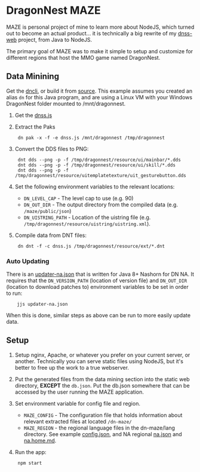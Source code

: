 # DragonNest MAZE
MAZE is personal project of mine to learn more about NodeJS, which turned out to become an actual product... it is technically a big rewrite of my [dnss-web](https://github.com/ben-lei/dnss-web) project, from Java to NodeJS. 

The primary goal of MAZE was to make it simple to setup and customize for different regions that host the MMO game named DragonNest.

## Data Minining
Get the [dncli](https://github.com/ben-lei/dncli/releases/download/dncli-1.0/dncli-1.0.jar), or build it from [source](https://github.com/ben-lei/dncli). This example assumes you created an alias `dn` for this Java program, and are using a Linux VM with your Windows DragonNest folder mounted to /mnt/dragonnest.

1. Get the [dnss.js](https://raw.githubusercontent.com/ben-lei/dncli/master/dnss.js)
2. Extract the Paks

        dn pak -x -f -e dnss.js /mnt/dragonnest /tmp/dragonnest

3. Convert the DDS files to PNG:
    
        dnt dds --png -p -f /tmp/dragonnest/resource/ui/mainbar/*.dds
        dnt dds --png -p -f /tmp/dragonnest/resource/ui/skill/*.dds
        dnt dds --png -p -f /tmp/dragonnest/resource/uitemplatetexture/uit_gesturebutton.dds

4. Set the following environment variables to the relevant locations:
    - `DN_LEVEL_CAP` - The level cap to use (e.g. 90)
    - `DN_OUT_DIR` - The output directory from the compiled data (e.g. `/maze/public/json`)
    - `DN_UISTRING_PATH` - Location of the uistring file (e.g. `/tmp/dragonnest/resource/uistring/uistring.xml`).
    
5. Compile data from DNT files:
    
        dn dnt -f -c dnss.js /tmp/dragonnest/resource/ext/*.dnt

### Auto Updating
There is an [updater-na.json](https://raw.githubusercontent.com/ben-lei/dncli/master/updater-na.js) that is written for Java 8+ Nashorn for DN NA. It requires that the `DN_VERSION_PATH` (location of version file) and `DN_OUT_DIR` (location to download patches to) environment variables to be set in order to run:

        jjs updater-na.json

When this is done, similar steps as above can be run to more easily update data.

## Setup
1. Setup nginx, Apache, or whatever you prefer on your current server, or another. Technically you can serve static files using NodeJS, but it's better to free up the work to a true webserver.
2. Put the generated files from the data mining section into the static web directory, **EXCEPT** the `db.json`. Put the db.json somewhere that can be accessed by the user running the MAZE application.
3. Set environment variable for config file and region.
    - `MAZE_CONFIG` - The configuration file that holds information about relevant extracted files at located `/dn-maze/`
    - `MAZE_REGION` - the regional language files in the dn-maze/lang directory.
    See example [config.json](https://raw.githubusercontent.com/ben-lei/dn-maze/master/config.json), and NA regional [na.json](https://raw.githubusercontent.com/ben-lei/dn-maze/master/lang/na.json) and [na.home.md](https://raw.githubusercontent.com/ben-lei/dn-maze/master/lang/na.home.md).
4. Run the app:

        npm start
